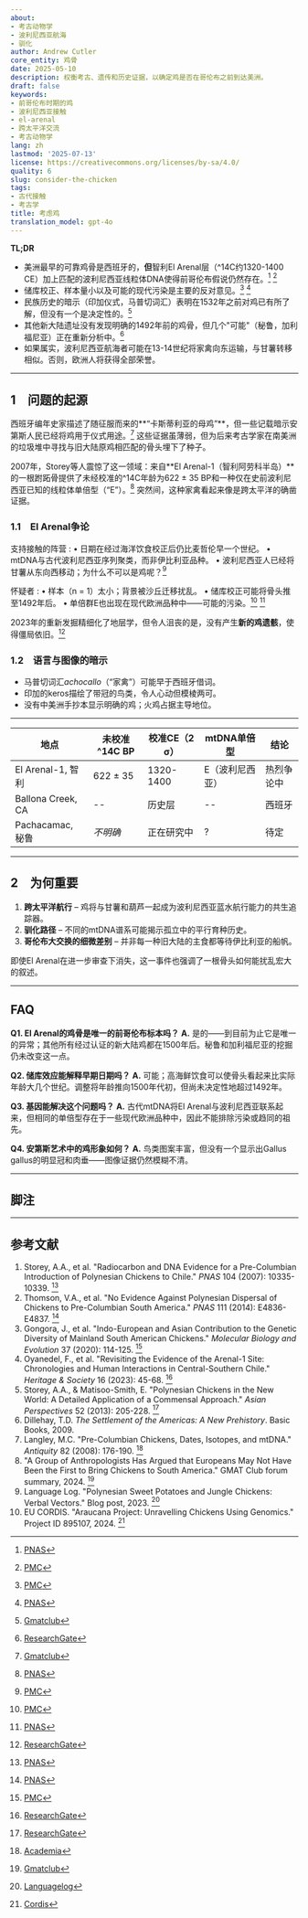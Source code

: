 ```yaml
---
about:
- 考古动物学
- 波利尼西亚航海
- 驯化
author: Andrew Cutler
core_entity: 鸡骨
date: 2025-05-10
description: 权衡考古、遗传和历史证据，以确定鸡是否在哥伦布之前到达美洲。
draft: false
keywords:
- 前哥伦布时期的鸡
- 波利尼西亚接触
- el-arenal
- 跨太平洋交流
- 考古动物学
lang: zh
lastmod: '2025-07-13'
license: https://creativecommons.org/licenses/by-sa/4.0/
quality: 6
slug: consider-the-chicken
tags:
- 古代接触
- 考古学
title: 考虑鸡
translation_model: gpt-4o
---
```


**TL;DR**

- 美洲最早的可靠鸡骨是西班牙的，**但**智利El Arenal层（^14C约1320-1400 CE）加上匹配的波利尼西亚线粒体DNA使得前哥伦布假说仍然存在。[^oai1] [^oai2] 
- 储库校正、样本量小以及可能的现代污染是主要的反对意见。[^oai3] [^oai4] 
- 民族历史的暗示（印加仪式，马普切词汇）表明在1532年之前对鸡已有所了解，但没有一个是决定性的。[^oai5] 
- 其他新大陆遗址没有发现明确的1492年前的鸡骨，但几个"可能"（秘鲁，加利福尼亚）正在重新分析中。[^oai6] 
- 如果属实，波利尼西亚航海者可能在13-14世纪将家禽向东运输，与甘薯转移相似。否则，欧洲人将获得全部荣誉。

---

## 1 问题的起源

西班牙编年史家描述了随征服而来的**“卡斯蒂利亚的母鸡”**，但一些记载暗示安第斯人民已经将鸡用于仪式用途。[^oai7] 这些证据虽薄弱，但为后来考古学家在南美洲的垃圾堆中寻找与旧大陆原鸡相匹配的骨头埋下了种子。

2007年，Storey等人震惊了这一领域：来自**El Arenal-1（智利阿劳科半岛）**的一根跗跖骨提供了未经校准的^14C年龄为622 ± 35 BP和一种仅在史前波利尼西亚已知的线粒体单倍型（“E”）。[^oai8] 突然间，这种家禽看起来像是跨太平洋的确凿证据。

### 1.1 El Arenal争论

支持接触的阵营 
: • 日期在经过海洋饮食校正后仍比麦哲伦早一个世纪。 
 • mtDNA与古代波利尼西亚序列聚类，而非伊比利亚品种。 
 • 波利尼西亚人已经将甘薯从东向西移动；为什么不可以是鸡呢？[^oai9] 

怀疑者 
: • 样本（n = 1）太小；背景被沙丘迁移扰乱。 
 • 储库校正可能将骨头推至1492年后。 
 • 单倍群E也出现在现代欧洲品种中——可能的污染。[^oai10] [^oai11] 

2023年的重新发掘精细化了地层学，但令人沮丧的是，没有产生**新的鸡遗骸**，使得僵局依旧。[^oai12]

### 1.2 语言与图像的暗示

- 马普切词汇*achocallo*（“家禽”）可能早于西班牙借词。 
- 印加的keros描绘了带冠的鸟类，令人心动但模棱两可。 
- 没有中美洲手抄本显示明确的鸡；火鸡占据主导地位。

---

| 地点 | 未校准^14C BP | 校准CE（2 σ） | mtDNA单倍型 | 结论 |
|------|---------------|--------------|-----------------|---------|
| El Arenal-1, 智利 | 622 ± 35 | 1320-1400 | E（波利尼西亚） | 热烈争论中 |
| Ballona Creek, CA | -- | 历史层 | -- | 西班牙 |
| Pachacamac, 秘鲁 | *不明确* | 正在研究中 | ? | 待定 |

---

## 2 为何重要

1. **跨太平洋航行** – 鸡将与甘薯和葫芦一起成为波利尼西亚蓝水航行能力的共生追踪器。  
2. **驯化路径** – 不同的mtDNA谱系可能揭示孤立中的平行育种历史。  
3. **哥伦布大交换的细微差别** – 并非每一种旧大陆的主食都等待伊比利亚的船帆。

即使El Arenal在进一步审查下消失，这一事件也强调了一根骨头如何能扰乱宏大的叙述。

---

## FAQ

**Q1. El Arenal的鸡骨是唯一的前哥伦布标本吗？** 
**A.** 是的——到目前为止它是唯一的异常；其他所有经过认证的新大陆鸡都在1500年后。秘鲁和加利福尼亚的挖掘仍未改变这一点。

**Q2. 储库效应能解释早期日期吗？** 
**A.** 可能；高海鲜饮食可以使骨头看起来比实际年龄大几个世纪。调整将年龄推向1500年代初，但尚未决定性地超过1492年。

**Q3. 基因能解决这个问题吗？** 
**A.** 古代mtDNA将El Arenal与波利尼西亚联系起来，但相同的单倍型存在于一些现代欧洲品种中，因此不能排除污染或趋同的祖先。

**Q4. 安第斯艺术中的鸡形象如何？** 
**A.** 鸟类图案丰富，但没有一个显示出Gallus gallus的明显冠和肉垂——图像证据仍然模糊不清。

---

## 脚注

[^oai1]: [PNAS](https://www.pnas.org/doi/10.1073/pnas.0703993104?utm_source=chatgpt.com)
[^oai2]: [PMC](https://pmc.ncbi.nlm.nih.gov/articles/PMC1965514/?utm_source=chatgpt.com)
[^oai3]: [PMC](https://pmc.ncbi.nlm.nih.gov/articles/PMC7062093/?utm_source=chatgpt.com)
[^oai4]: [PNAS](https://www.pnas.org/doi/10.1073/pnas.1410780111?utm_source=chatgpt.com)
[^oai5]: [Gmatclub](https://gmatclub.com/forum/a-group-of-anthropologists-has-argued-that-europeans-may-not-have-been-423642.html?utm_source=chatgpt.com)
[^oai6]: [ResearchGate](https://www.researchgate.net/publication/378964194_Revisiting_the_evidence_of_the_Arenal_1_site_Chronologies_and_human_interactions_in_central_southern_Chile?utm_source=chatgpt.com)
[^oai7]: [Gmatclub](https://gmatclub.com/forum/a-group-of-anthropologists-has-argued-that-europeans-may-not-have-been-423642.html)
[^oai8]: [PNAS](https://www.pnas.org/doi/10.1073/pnas.0703993104)
[^oai9]: [PMC](https://pmc.ncbi.nlm.nih.gov/articles/PMC4156719/)
[^oai10]: [PMC](https://pmc.ncbi.nlm.nih.gov/articles/PMC7062093/)
[^oai11]: [PNAS](https://www.pnas.org/doi/10.1073/pnas.1410780111)
[^oai12]: [ResearchGate](https://www.researchgate.net/publication/378964194_Revisiting_the_evidence_of_the_Arenal_1_site_Chronologies_and_human_interactions_in_central_southern_Chile)
[^oai13]: [ResearchGate](https://www.researchgate.net/publication/261656806_Polynesian_Chickens_in_the_New_World_a_detailed_application_of_a_commensal_approach)
[^oai14]: [Academia](https://www.academia.edu/61029989/Pre_Columbian_chickens_dates_isotopes_and_mtDNA)
[^oai15]: [Languagelog](https://languagelog.ldc.upenn.edu/nll/?p=57706)
[^oai16]: [Cordis](https://cordis.europa.eu/project/id/895107)
[^1]: 关于储库校正和校准的入门知识，请参见Thompson等，*考古科学杂志* **41** (2014): 118-125.

---

## 参考文献

1. Storey, A.A., et al. "Radiocarbon and DNA Evidence for a Pre-Columbian Introduction of Polynesian Chickens to Chile." *PNAS* 104 (2007): 10335-10339. [^oai8] 
2. Thomson, V.A., et al. "No Evidence Against Polynesian Dispersal of Chickens to Pre-Columbian South America." *PNAS* 111 (2014): E4836-E4837. [^oai11] 
3. Gongora, J., et al. "Indo-European and Asian Contribution to the Genetic Diversity of Mainland South American Chickens." *Molecular Biology and Evolution* 37 (2020): 114-125. [^oai10] 
4. Oyanedel, F., et al. "Revisiting the Evidence of the Arenal-1 Site: Chronologies and Human Interactions in Central-Southern Chile." *Heritage & Society* 16 (2023): 45-68. [^oai12] 
5. Storey, A.A., & Matisoo-Smith, E. "Polynesian Chickens in the New World: A Detailed Application of a Commensal Approach." *Asian Perspectives* 52 (2013): 205-228. [^oai13] 
6. Dillehay, T.D. *The Settlement of the Americas: A New Prehistory*. Basic Books, 2009. 
7. Langley, M.C. "Pre-Columbian Chickens, Dates, Isotopes, and mtDNA." *Antiquity* 82 (2008): 176-190. [^oai14] 
8. "A Group of Anthropologists Has Argued that Europeans May Not Have Been the First to Bring Chickens to South America." GMAT Club forum summary, 2024. [^oai7] 
9. Language Log. "Polynesian Sweet Potatoes and Jungle Chickens: Verbal Vectors." Blog post, 2023. [^oai15] 
10. EU CORDIS. "Araucana Project: Unravelling Chickens Using Genomics." Project ID 895107, 2024. [^oai16]
